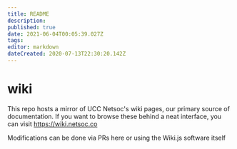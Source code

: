 ```yaml
---
title: README
description: 
published: true
date: 2021-06-04T00:05:39.027Z
tags: 
editor: markdown
dateCreated: 2020-07-13T22:30:20.142Z
---
```


wiki
===

This repo hosts a mirror of UCC Netsoc's wiki pages, our primary source of documentation.
If you want to browse these behind a neat interface, you can visit https://wiki.netsoc.co

Modifications can be done via PRs here or using the Wiki.js software itself
